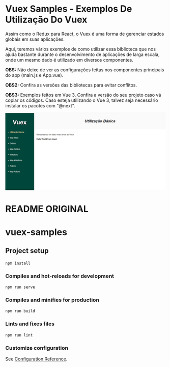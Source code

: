 # Vuex Samples - Exemplos De Utilização Do Vuex
Assim como o Redux para React, o Vuex é uma forma de gerenciar estados globais em suas aplicações.

Aqui, teremos vários exemplos de como utilizar essa biblioteca que nos ajuda bastante durante o desenvolvimento de aplicações de larga escala, onde um mesmo dado é utilizado em diversos componentes.

**OBS:** Não deixe de ver as configurações feitas nos componentes principais do app (main.js e App.vue).

**OBS2:** Confira as versões das bibliotecas para evitar conflitos.

**OBS3:** Exemplos feitos em Vue 3. Confira a versão do seu projeto caso vá copiar os códigos. Caso esteja utilizando o Vue 3, talvez seja necessário instalar os pacotes com "@next".

<img src="https://raw.githubusercontent.com/CaioAFA/vue-vuex-samples/master/preview/preview.png" />

# README ORIGINAL
# vuex-samples

## Project setup
```
npm install
```

### Compiles and hot-reloads for development
```
npm run serve
```

### Compiles and minifies for production
```
npm run build
```

### Lints and fixes files
```
npm run lint
```

### Customize configuration
See [Configuration Reference](https://cli.vuejs.org/config/).
